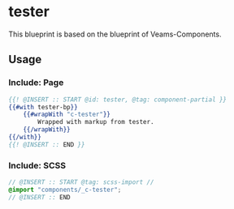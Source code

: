 # tester

This blueprint is based on the blueprint of Veams-Components.

## Usage

### Include: Page

``` hbs
{{! @INSERT :: START @id: tester, @tag: component-partial }}
{{#with tester-bp}}
	{{#wrapWith "c-tester"}}
		Wrapped with markup from tester.
	{{/wrapWith}}
{{/with}}
{{! @INSERT :: END }}
```

### Include: SCSS

``` scss
// @INSERT :: START @tag: scss-import //
@import "components/_c-tester";
// @INSERT :: END
```
